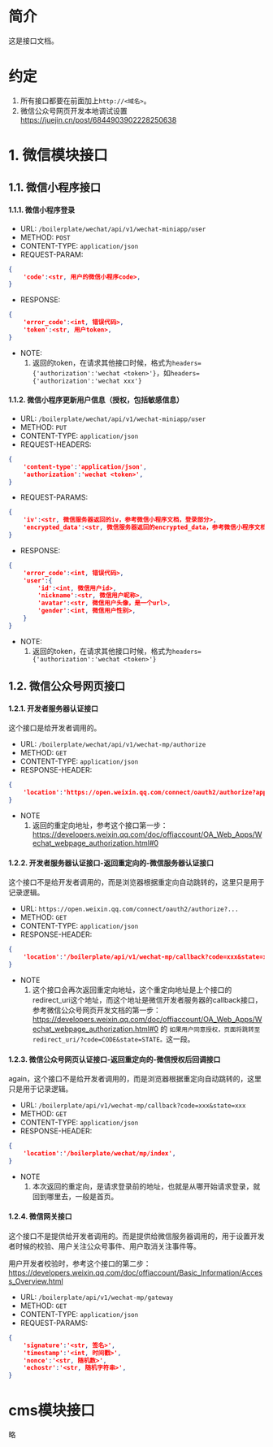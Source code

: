 # 简介

这是接口文档。

# 约定

1. 所有接口都要在前面加上`http://<域名>`。
2. 微信公众号网页开发本地调试设置 https://juejin.cn/post/6844903902228250638

# 1. 微信模块接口

## 1.1. 微信小程序接口

#### 1.1.1. 微信小程序登录

- URL: `/boilerplate/wechat/api/v1/wechat-miniapp/user`
- METHOD: `POST`
- CONTENT-TYPE: `application/json`
- REQUEST-PARAM:
```JSON
{
    'code':<str, 用户的微信小程序code>,
}
```
- RESPONSE:
```JSON
{
    'error_code':<int, 错误代码>,
    'token':<str, 用户token>,
}
```
- NOTE:
    1. 返回的token，在请求其他接口时候，格式为`headers={'authorization':'wechat <token>'}`，如`headers={'authorization':'wechat xxx'}`

#### 1.1.2. 微信小程序更新用户信息（授权，包括敏感信息）

- URL: `/boilerplate/wechat/api/v1/wechat-miniapp/user`
- METHOD: `PUT`
- CONTENT-TYPE: `application/json`
- REQUEST-HEADERS:
```JSON
{
    'content-type':'application/json',
    'authorization':'wechat <token>',
}
```
- REQUEST-PARAMS:
```JSON
{
    'iv':<str, 微信服务器返回的iv，参考微信小程序文档，登录部分>,
    'encrypted_data':<str, 微信服务器返回的encrypted_data，参考微信小程序文档，登录部分>,
}
```

- RESPONSE:
```JSON
{
    'error_code':<int, 错误代码>,
    'user':{
        'id':<int, 微信用户id>,
        'nickname':<str, 微信用户昵称>,
        'avatar':<str, 微信用户头像，是一个url>,
        'gender':<int, 微信用户性别>,
    }
}
```
- NOTE:
    1. 返回的token，在请求其他接口时候，格式为`headers={'authorization':'wechat <token>'}`

## 1.2. 微信公众号网页接口

#### 1.2.1. 开发者服务器认证接口

这个接口是给开发者调用的。

- URL: `/boilerplate/wechat/api/v1/wechat-mp/authorize`
- METHOD: `GET`
- CONTENT-TYPE: `application/json`
- RESPONSE-HEADER:
```JSON
{
    'location':'https://open.weixin.qq.com/connect/oauth2/authorize?appid=xxx&redirect_uri=xxx&response_type=code&scope=xxx&state=xxx#wechat_redirect',
}
```
- NOTE
    1. 返回的重定向地址，参考这个接口第一步：https://developers.weixin.qq.com/doc/offiaccount/OA_Web_Apps/Wechat_webpage_authorization.html#0

#### 1.2.2. 开发者服务器认证接口-返回重定向的-微信服务器认证接口

这个接口不是给开发者调用的，而是浏览器根据重定向自动跳转的，这里只是用于记录逻辑。

- URL: `https://open.weixin.qq.com/connect/oauth2/authorize?...`
- METHOD: `GET`
- CONTENT-TYPE: `application/json`
- RESPONSE-HEADER:
```JSON
{
    'location':'/boilerplate/api/v1/wechat-mp/callback?code=xxx&state=xxx',
}
```
- NOTE
    1. 这个接口会再次返回重定向地址，这个重定向地址是上个接口的redirect_uri这个地址，而这个地址是微信开发者服务器的callback接口，参考微信公众号网页开发文档的第一步：https://developers.weixin.qq.com/doc/offiaccount/OA_Web_Apps/Wechat_webpage_authorization.html#0 的 `如果用户同意授权，页面将跳转至 redirect_uri/?code=CODE&state=STATE。`这一段。

#### 1.2.3. 微信公众号网页认证接口-返回重定向的-微信授权后回调接口

again，这个接口不是给开发者调用的，而是浏览器根据重定向自动跳转的，这里只是用于记录逻辑。

- URL: `/boilerplate/api/v1/wechat-mp/callback?code=xxx&state=xxx`
- METHOD: `GET`
- CONTENT-TYPE: `application/json`
- RESPONSE-HEADER:
```JSON
{
    'location':'/boilerplate/wechat/mp/index',
}
```
- NOTE
    1. 本次返回的重定向，是请求登录前的地址，也就是从哪开始请求登录，就回到哪里去，一般是首页。

#### 1.2.4. 微信网关接口

这个接口不是提供给开发者调用的。而是提供给微信服务器调用的，用于设置开发者时候的校验、用户关注公众号事件、用户取消关注事件等。

用户开发者校验时，参考这个接口的第二步：https://developers.weixin.qq.com/doc/offiaccount/Basic_Information/Access_Overview.html

- URL: `/boilerplate/api/v1/wechat-mp/gateway`
- METHOD: `GET`
- CONTENT-TYPE: `application/json`
- REQUEST-PARAMS:
```JSON
{
    'signature':'<str, 签名>',
    'timestamp':'<int, 时间戳>',
    'nonce':'<str, 随机数>',
    'echostr':'<str, 随机字符串>',
}
```

# cms模块接口

略